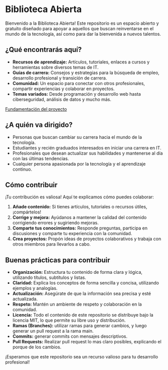 # Biblioteca Abierta

Bienvenido a la Biblioteca Abierta! Este repositorio es un espacio abierto y gratuito diseñado para apoyar a aquellos que buscan reinventarse en el mundo de la tecnología, así como para dar la bienvenida a nuevos talentos.

## ¿Qué encontrarás aquí?

* **Recursos de aprendizaje:** Artículos, tutoriales, enlaces a cursos y herramientas sobre diversos temas de IT.
* **Guías de carrera:** Consejos y estrategias para la búsqueda de empleo, desarrollo profesional y transición de carrera.
* **Comunidad:** Un espacio para conectar con otros profesionales, compartir experiencias y colaborar en proyectos.
* **Temas variados:** Desde programación y desarrollo web hasta ciberseguridad, análisis de datos y mucho más.

[Fundamentación del proyecto](FUNDAMENTACION.md)

## ¿A quién va dirigido?

* Personas que buscan cambiar su carrera hacia el mundo de la tecnología.
* Estudiantes y recién graduados interesados en iniciar una carrera en IT.
* Profesionales que desean actualizar sus habilidades y mantenerse al día con las últimas tendencias.
* Cualquier persona apasionada por la tecnología y el aprendizaje continuo.

## Cómo contribuir

¡Tu contribución es valiosa! Aquí te explicamos cómo puedes colaborar:

1.  **Añade contenido:** Si tienes artículos, tutoriales o recursos útiles, ¡compártelos!
2.  **Corrige y mejora:** Ayúdanos a mantener la calidad del contenido corrigiendo errores y sugiriendo mejoras.
3.  **Comparte tus conocimientos:** Responde preguntas, participa en discusiones y comparte tu experiencia con la comunidad.
4.  **Crea proyectos:** Propón ideas de proyectos colaborativos y trabaja con otros miembros para llevarlos a cabo.

## Buenas prácticas para contribuir

* **Organización:** Estructura tu contenido de forma clara y lógica, utilizando títulos, subtítulos y listas.
* **Claridad:** Explica los conceptos de forma sencilla y concisa, utilizando ejemplos y analogías.
* **Actualización:** Asegúrate de que la información sea precisa y esté actualizada.
* **Respeto:** Mantén un ambiente de respeto y colaboración en la comunidad.
* **Licencia:** Todo el contenido de este repositorio se distribuye bajo la licencia MIT, lo que permite su libre uso y distribución.
* **Ramas (Branches):** utilizar ramas para generar cambios, y luego generar un pull request a la rama main.
* **Commits:** generar commits con mensajes descriptivos.
* **Pull Requests:** Realizar pull request lo mas claro posibles, explicando el porque de los cambios.

¡Esperamos que este repositorio sea un recurso valioso para tu desarrollo profesional!